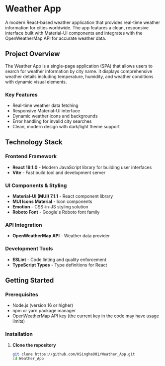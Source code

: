 # Weather App

A modern React-based weather application that provides real-time weather information for cities worldwide. The app features a clean, responsive interface built with Material-UI components and integrates with the OpenWeatherMap API for accurate weather data.

## Project Overview

The Weather App is a single-page application (SPA) that allows users to search for weather information by city name. It displays comprehensive weather details including temperature, humidity, and weather conditions with dynamic visual elements.

### Key Features

- Real-time weather data fetching
- Responsive Material-UI interface
- Dynamic weather icons and backgrounds
- Error handling for invalid city searches
- Clean, modern design with dark/light theme support

## Technology Stack

### Frontend Framework
- **React 19.1.0** - Modern JavaScript library for building user interfaces
- **Vite** - Fast build tool and development server

### UI Components & Styling
- **Material-UI (MUI) 7.1.1** - React component library
- **MUI Icons Material** - Icon components
- **Emotion** - CSS-in-JS styling solution
- **Roboto Font** - Google's Roboto font family

### API Integration
- **OpenWeatherMap API** - Weather data provider

### Development Tools
- **ESLint** - Code linting and quality enforcement
- **TypeScript Types** - Type definitions for React

## Getting Started

### Prerequisites

- Node.js (version 16 or higher)
- npm or yarn package manager
- OpenWeatherMap API key (the current key in the code may have usage limits)

### Installation

1. **Clone the repository**
   ```bash
   git clone https://github.com/KSingha001/Weather_App.git
   cd Weather_App
